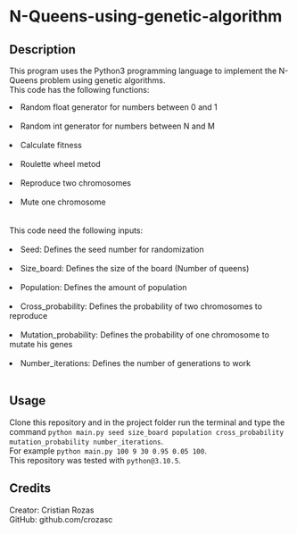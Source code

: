 # N-Queens-using-genetic-algorithm

## Description

This program uses the Python3 programming language to implement the N-Queens problem using genetic algorithms.<br>
This code has the following functions:<br>
<li>Random float generator for numbers between 0 and 1</li><br>
<li>Random int generator for numbers between N and M</li><br>
<li>Calculate fitness</li><br>
<li>Roulette wheel metod</li><br>
<li>Reproduce two chromosomes</li><br>
<li>Mute one chromosome</li><br><br>
This code need the following inputs:<br><br>
<li>Seed: Defines the seed number for randomization</li><br>
<li>Size_board: Defines the size of the board (Number of queens)</li><br>
<li>Population: Defines the amount of population</li><br>
<li>Cross_probability: Defines the probability of two chromosomes to reproduce</li><br>
<li>Mutation_probability: Defines the probability of one chromosome to mutate his genes</li><br>
<li>Number_iterations: Defines the number of generations to work</li><br>

## Usage
Clone this repository and in the project folder run the terminal and type the command `python main.py seed size_board population cross_probability mutation_probability number_iterations`.<br>
For example `python main.py 100 9 30 0.95 0.05 100`.<br>
This repository was tested with `python@3.10.5`.<br>

## Credits

Creator: Cristian Rozas <br>
GitHub: github.com/crozasc
